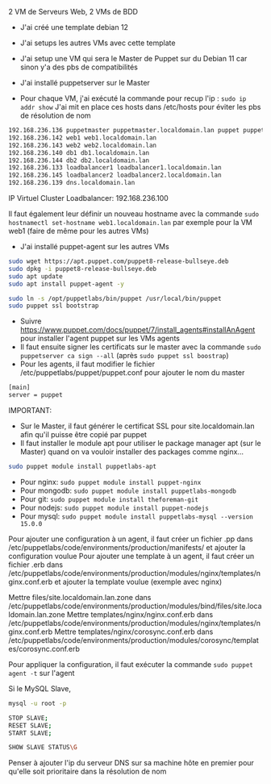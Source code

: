 2 VM de Serveurs Web, 2 VMs de BDD


- J'ai créé une template debian 12
- J'ai setups les autres VMs avec cette template
- J'ai setup une VM qui sera le Master de Puppet sur du Debian 11 car sinon y'a des pbs de compatibilités
- J'ai installé puppetserver sur le Master

- Pour chaque VM, j'ai exécuté la commande pour recup l'ip : `sudo ip addr show`
  J'ai mit en place ces hosts dans /etc/hosts pour éviter les pbs de résolution de nom

```bash
192.168.236.136 puppetmaster puppetmaster.localdomain.lan puppet puppet.localdomain.lan
192.168.236.142 web1 web1.localdomain.lan
192.168.236.143 web2 web2.localdomain.lan
192.168.236.140 db1 db1.localdomain.lan
192.168.236.144 db2 db2.localdomain.lan
192.168.236.133 loadbalancer1 loadbalancer1.localdomain.lan
192.168.236.145 loadbalancer2 loadbalancer2.localdomain.lan
192.168.236.139 dns.localdomain.lan
```

IP Virtuel Cluster Loadbalancer: 192.168.236.100

Il faut également leur définir un nouveau hostname avec la commande `sudo hostnamectl set-hostname web1.localdomain.lan` par exemple pour la VM web1 (faire de même pour les autres VMs)


- J'ai installé puppet-agent sur les autres VMs
```bash
sudo wget https://apt.puppet.com/puppet8-release-bullseye.deb
sudo dpkg -i puppet8-release-bullseye.deb
sudo apt update
sudo apt install puppet-agent -y

sudo ln -s /opt/puppetlabs/bin/puppet /usr/local/bin/puppet
sudo puppet ssl bootstrap
```


- Suivre https://www.puppet.com/docs/puppet/7/install_agents#installAnAgent pour installer l'agent puppet sur les VMs agents
- Il faut ensuite signer les certificats sur le master avec la commande `sudo puppetserver ca sign --all` (après `sudo puppet ssl boostrap`)
- Pour les agents, il faut modifier le fichier /etc/puppetlabs/puppet/puppet.conf pour ajouter le nom du master
```bash
[main]
server = puppet
```
IMPORTANT:
- Sur le Master, il faut générer le certificat SSL pour site.localdomain.lan afin qu'il puisse être copié par puppet
- Il faut installer le module apt pour utiliser le package manager apt (sur le Master) quand on va vouloir installer des packages comme nginx...
```bash
sudo puppet module install puppetlabs-apt
```
- Pour nginx: `sudo puppet module install puppet-nginx`
- Pour mongodb: `sudo puppet module install puppetlabs-mongodb`
- Pour git: `sudo puppet module install theforeman-git`
- Pour nodejs: `sudo puppet module install puppet-nodejs`
- Pour mysql: `sudo puppet module install puppetlabs-mysql --version 15.0.0`

Pour ajouter une configuration à un agent, il faut créer un fichier .pp dans /etc/puppetlabs/code/environments/production/manifests/ et ajouter la configuration voulue 
Pour ajouter une template à un agent, il faut créer un fichier .erb dans /etc/puppetlabs/code/environments/production/modules/nginx/templates/nginx.conf.erb et ajouter la template voulue (exemple avec nginx) 

Mettre files/site.localdomain.lan.zone dans /etc/puppetlabs/code/environments/production/modules/bind/files/site.localdomain.lan.zone
Mettre templates/nginx/nginx.conf.erb dans /etc/puppetlabs/code/environments/production/modules/nginx/templates/nginx.conf.erb
Mettre templates/nginx/corosync.conf.erb dans /etc/puppetlabs/code/environments/production/modules/corosync/templates/corosync.conf.erb

Pour appliquer la configuration, il faut exécuter la commande `sudo puppet agent -t` sur l'agent

Si le MySQL Slave,
```bash
mysql -u root -p 

STOP SLAVE;
RESET SLAVE;
START SLAVE;

SHOW SLAVE STATUS\G
```

Penser à ajouter l'ip du serveur DNS sur sa machine hôte en premier pour qu'elle soit prioritaire dans la résolution de nom